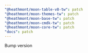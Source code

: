 ```yaml
---
"@heathmont/moon-table-v8-tw": patch
"@heathmont/moon-themes-tw": patch
"@heathmont/moon-base-tw": patch
"@heathmont/moon-cmdk-tw": patch
"@heathmont/moon-core-tw": patch
"docs": patch
---
```


Bump version
